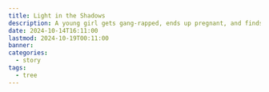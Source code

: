 ```yaml
---
title: Light in the Shadows
description: A young girl gets gang-rapped, ends up pregnant, and finds healing through the help of a Savior.
date: 2024-10-14T16:11:00
lastmod: 2024-10-19T00:11:00
banner: 
categories:
  - story
tags:
  - tree
---
```

